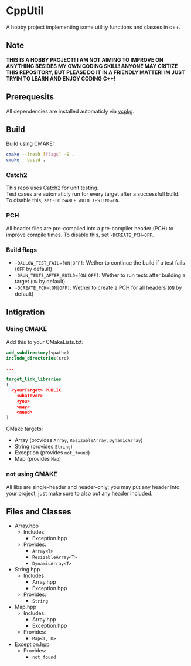 # CppUtil

A hobby project implementing some utility functions and classes in c++.

## Note

**THIS IS A HOBBY PROJECT! I AM NOT AIMING TO IMPROVE ON ANYTHING BESIDES MY OWN CODING SKILL! ANYONE MAY CRITIZE THIS REPOSITORY, BUT PLEASE DO IT IN A FRIENDLY MATTER! IM JUST TRYIN TO LEARN AND ENJOY CODING C++!**

## Prerequesits

All dependencies are installed automaticly via [vcpkg](https://learn.microsoft.com/en-us/vcpkg/get_started/get-started).

## Build

Build using CMAKE:

``` sh
cmake --fresh [flags] -S .
cmake --build .
```



### Catch2

This repo uses [Catch2](https://github.com/catchorg/Catch2) for unit testing. \
Test cases are automaticly run for every target after a successfull build. \
To disable this, set `-DDISABLE_AUTO_TESTING=ON`.

### PCH

All header files are pre-compiled into a pre-compiler header (PCH) to improve compile times.
To disable this, set `-DCREATE_PCH=OFF`.

### Build flags

- `-DALLOW_TEST_FAIL=[ON|OFF]`: Wether to continue the build if a test fails (`OFF` by default)
- `-DRUN_TESTS_AFTER_BUILD=[ON|OFF]`: Wether to run tests after building a target (`ON` by default)
- `-DCREATE_PCH=[ON|OFF]`: Wether to create a PCH for all headers (`ON` by default)

## Intigration

### Using CMAKE

Add this to your CMakeLists.txt: 
``` CMake
add_subdirectory(<path>)
include_directories(src)

...

target_link_libraries
(
  <yourTarget> PUBLIC
    <whatever>
    <you>
    <may>
    <need>
)
```

CMake targets:
- Array (provides `Array`, `ResizableArray`, `DynamicArray`)
- String (provides `String`)
- Exception (provides `not_found`)
- Map (provides `Map`)

### not using CMAKE

All libs are single-header and header-only; you may put any header into your project, just  make sure to also put any header included.

## Files and Classes
- Array.hpp
  - Includes:
    - Exception.hpp
  - Provides:
    - `Array<T>`
    - `ResizableArray<T>`
    - `DynamicArray<T>`
- String.hpp
  - Includes:
    - Array.hpp
    - Exception.hpp
  - Provides:
    - `String`
- Map.hpp
  - Includes:
    - Array.hpp
    - Exception.hpp
  - Provides:
    - `Map<T, U>`
- Exception.hpp
  - Provides:
    - `not_found`
